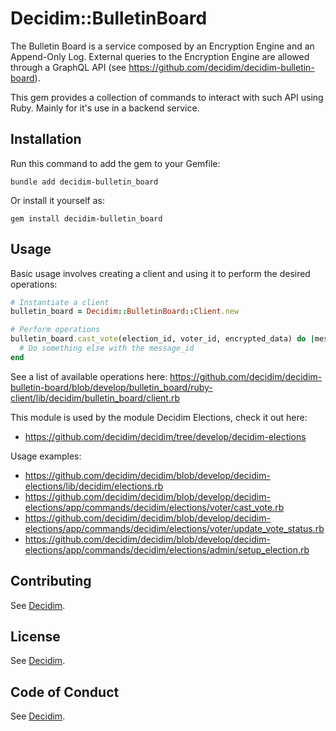 # Decidim::BulletinBoard

The Bulletin Board is a service composed by an Encryption Engine and an Append-Only Log. External queries to the Encryption Engine are allowed through a GraphQL API (see https://github.com/decidim/decidim-bulletin-board).

This gem provides a collection of commands to interact with such API using Ruby. Mainly for it's use in a backend service.

## Installation

Run this command to add the gem to your Gemfile:

```console
bundle add decidim-bulletin_board
```


Or install it yourself as:

```console
gem install decidim-bulletin_board
```

## Usage

Basic usage involves creating a client and using it to perform the desired operations:

```ruby
# Instantiate a client
bulletin_board = Decidim::BulletinBoard::Client.new

# Perform operations
bulletin_board.cast_vote(election_id, voter_id, encrypted_data) do |message_id|
  # Do something else with the message_id
end
```

See a list of available operations here: https://github.com/decidim/decidim-bulletin-board/blob/develop/bulletin_board/ruby-client/lib/decidim/bulletin_board/client.rb

This module is used by the module Decidim Elections, check it out here: 

- https://github.com/decidim/decidim/tree/develop/decidim-elections

Usage examples:

- https://github.com/decidim/decidim/blob/develop/decidim-elections/lib/decidim/elections.rb
- https://github.com/decidim/decidim/blob/develop/decidim-elections/app/commands/decidim/elections/voter/cast_vote.rb
- https://github.com/decidim/decidim/blob/develop/decidim-elections/app/commands/decidim/elections/voter/update_vote_status.rb
- https://github.com/decidim/decidim/blob/develop/decidim-elections/app/commands/decidim/elections/admin/setup_election.rb


## Contributing

See [Decidim](https://github.com/decidim/decidim).

## License

See [Decidim](https://github.com/decidim/decidim).

## Code of Conduct

See [Decidim](https://github.com/decidim/decidim).
